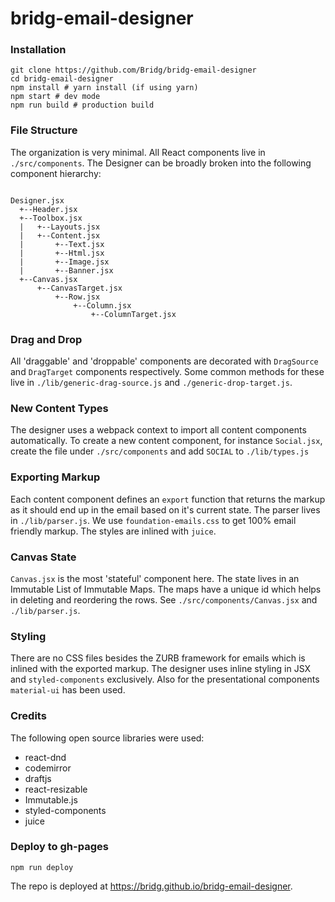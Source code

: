 # bridg-email-designer

### Installation

```
git clone https://github.com/Bridg/bridg-email-designer
cd bridg-email-designer
npm install # yarn install (if using yarn)
npm start # dev mode
npm run build # production build
```

### File Structure
The organization is very minimal. All React components live in `./src/components`. The Designer can be broadly broken into the following component hierarchy:

```

Designer.jsx
  +--Header.jsx
  +--Toolbox.jsx
  |   +--Layouts.jsx
  |   +--Content.jsx
  |       +--Text.jsx
  |       +--Html.jsx
  |       +--Image.jsx
  |       +--Banner.jsx
  +--Canvas.jsx
      +--CanvasTarget.jsx
          +--Row.jsx
              +--Column.jsx
                  +--ColumnTarget.jsx
```
### Drag and Drop
All 'draggable' and 'droppable' components are decorated with `DragSource` and `DragTarget` components respectively. Some common methods for these live in `./lib/generic-drag-source.js` and `./generic-drop-target.js`.

### New Content Types
The designer uses a webpack context to import all content components automatically. To create a new content component, for instance `Social.jsx`, create the file under `./src/components` and add `SOCIAL` to `./lib/types.js`

### Exporting Markup
Each content component defines an `export` function that returns the markup as it should end up in the email based on it's current state. The parser lives in `./lib/parser.js`. We use `foundation-emails.css` to get 100% email friendly markup. The styles are inlined with `juice`.

### Canvas State
`Canvas.jsx` is the most 'stateful' component here. The state lives in an Immutable List of Immutable Maps. The maps have a unique id which helps in deleting and reordering the rows. See `./src/components/Canvas.jsx` and `./lib/parser.js`.

### Styling
There are no CSS files besides the ZURB framework for emails which is inlined with the exported markup. The designer uses inline styling in JSX and `styled-components` exclusively. Also for the presentational components `material-ui` has been used.

### Credits
The following open source libraries were used:
* react-dnd
* codemirror
* draftjs
* react-resizable
* Immutable.js
* styled-components
* juice

### Deploy to gh-pages
```
npm run deploy
```
The repo is deployed at https://bridg.github.io/bridg-email-designer.

